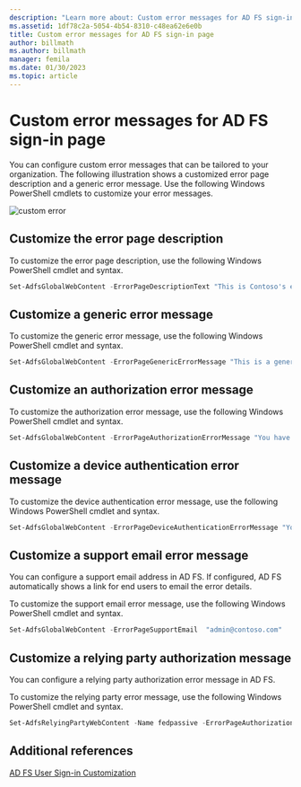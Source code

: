 ```yaml
---
description: "Learn more about: Custom error messages for AD FS sign-in page"
ms.assetid: 1df78c2a-5054-4b54-8310-c48ea62e6e0b
title: Custom error messages for AD FS sign-in page
author: billmath
ms.author: billmath
manager: femila
ms.date: 01/30/2023
ms.topic: article
---
```


# Custom error messages for AD FS sign-in page

You can configure custom error messages that can be tailored to your organization. The following illustration shows a customized error page description and a generic error message. Use the following Windows PowerShell cmdlets to customize your error messages.

![custom error](media/AD-FS-user-sign-in-customization/ADFS_Blue_Custom3.png)

## Customize the error page description

To customize the error page description, use the following Windows PowerShell cmdlet and syntax.

```powershell
Set-AdfsGlobalWebContent -ErrorPageDescriptionText "This is Contoso's error page description"
```

## Customize a generic error message
To customize the generic error message, use the following Windows PowerShell cmdlet and syntax.

```powershell
Set-AdfsGlobalWebContent -ErrorPageGenericErrorMessage "This is a generic error message.  Contact Contoso IT for assistance."
```

## Customize an authorization error message
To customize the authorization error message, use the following Windows PowerShell cmdlet and syntax.

```powershell
Set-AdfsGlobalWebContent -ErrorPageAuthorizationErrorMessage "You have received an Authorization error.  Contact Contoso IT for assistance."
```

## Customize a device authentication error message
To customize the device authentication error message, use the following Windows PowerShell cmdlet and syntax.

```powershell
Set-AdfsGlobalWebContent -ErrorPageDeviceAuthenticationErrorMessage "Your device is not authorized.  Contact Contoso IT for assistance."
```

## Customize a support email error message
You can configure a support email address in AD FS. If configured, AD FS automatically shows a link for end users to email the error details.

To customize the support email error message, use the following Windows PowerShell cmdlet and syntax.

```powershell
Set-AdfsGlobalWebContent -ErrorPageSupportEmail  "admin@contoso.com"
```

## Customize a relying party authorization message
You can configure a relying party authorization error message in AD FS.

To customize the relying party error message, use the following Windows PowerShell cmdlet and syntax.

```powershell
Set-AdfsRelyingPartyWebContent -Name fedpassive -ErrorPageAuthorizationErrorMessage "<p> You need to be a member of Security Auditors to access this site. Click <A href='http://accessrequest/'>here</A> for more information.</p>"
```

## Additional references

[AD FS User Sign-in Customization](AD-FS-user-sign-in-customization.md)
